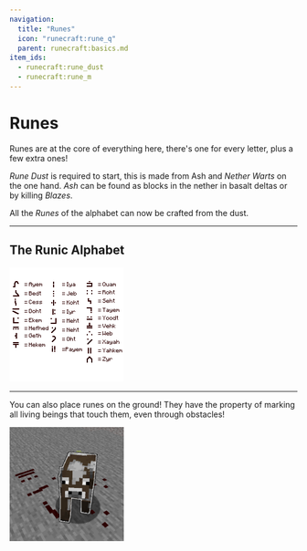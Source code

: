 ```yaml
---
navigation:
  title: "Runes"
  icon: "runecraft:rune_q"
  parent: runecraft:basics.md
item_ids:
  - runecraft:rune_dust
  - runecraft:rune_m
---
```


# Runes

Runes are at the core of everything here, there's one for every letter, plus a few extra ones! 

*Rune Dust* is required to start, this is made from Ash and *Nether Warts* on the one hand. *Ash* can be found as blocks in the nether in basalt deltas or by killing *Blazes*.

All the *Runes* of the alphabet can now be crafted from the dust.

<Recipe id="runecraft:rune_dust" />

<Recipe id="runecraft:runes/rune_m" />

----

## The Runic Alphabet



![](runic_alphabet.png)

-----

You can also place runes on the ground! 
They have the property of marking all living beings that touch them, even through obstacles!


![](rune_effects.png)

